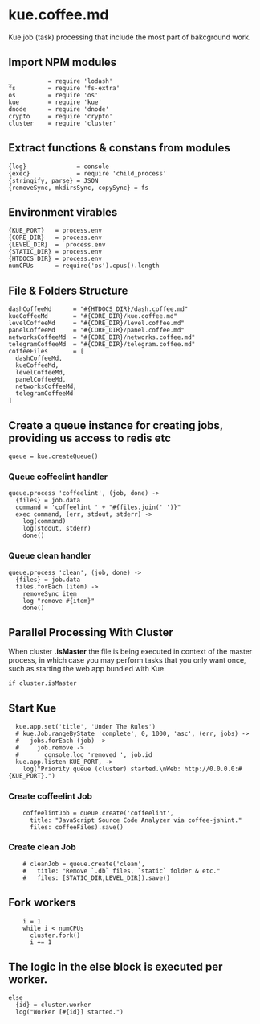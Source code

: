 # kue.coffee.md

Kue job (task) processing that include the most part of bakcground work.

## Import NPM modules

    _          = require 'lodash'
    fs         = require 'fs-extra'
    os         = require 'os'
    kue        = require 'kue'
    dnode      = require 'dnode'
    crypto     = require 'crypto'
    cluster    = require 'cluster'

## Extract functions & constans from modules

    {log}              = console
    {exec}             = require 'child_process'
    {stringify, parse} = JSON
    {removeSync, mkdirsSync, copySync} = fs

## Environment virables


    {KUE_PORT}   = process.env
    {CORE_DIR}   = process.env
    {LEVEL_DIR}  =  process.env
    {STATIC_DIR} = process.env
    {HTDOCS_DIR} = process.env
    numCPUs      = require('os').cpus().length

## File & Folders Structure

    dashCoffeeMd      = "#{HTDOCS_DIR}/dash.coffee.md"
    kueCoffeeMd       = "#{CORE_DIR}/kue.coffee.md"
    levelCoffeeMd     = "#{CORE_DIR}/level.coffee.md"
    panelCoffeeMd     = "#{CORE_DIR}/panel.coffee.md"
    networksCoffeeMd  = "#{CORE_DIR}/networks.coffee.md"
    telegramCoffeeMd  = "#{CORE_DIR}/telegram.coffee.md"
    coffeeFiles       = [
      dashCoffeeMd,
      kueCoffeeMd,
      levelCoffeeMd,
      panelCoffeeMd,
      networksCoffeeMd,
      telegramCoffeeMd
    ]

## Create a queue instance for creating jobs, providing us access to redis etc

    queue = kue.createQueue()

### Queue **coffeelint** handler

    queue.process 'coffeelint', (job, done) ->
      {files} = job.data
      command = 'coffeelint ' + "#{files.join(' ')}"
      exec command, (err, stdout, stderr) ->
        log(command)
        log(stdout, stderr)
        done()

### Queue **clean** handler

    queue.process 'clean', (job, done) ->
      {files} = job.data
      files.forEach (item) ->
        removeSync item
        log "remove #{item}"
        done()

## Parallel Processing With Cluster

When cluster **.isMaster** the file is being executed in context of the master
process, in which case you may perform tasks that you only want once, such
as starting the web app bundled with Kue.

    if cluster.isMaster

## Start Kue

      kue.app.set('title', 'Under The Rules')
      # kue.Job.rangeByState 'complete', 0, 1000, 'asc', (err, jobs) ->
      #   jobs.forEach (job) ->
      #     job.remove ->
      #       console.log 'removed ', job.id
      kue.app.listen KUE_PORT, ->
        log("Priority queue (cluster) started.\nWeb: http://0.0.0.0:#{KUE_PORT}.")

### Create **coffeelint** Job

        coffeelintJob = queue.create('coffeelint',
          title: "JavaScript Source Code Analyzer via coffee-jshint."
          files: coffeeFiles).save()

### Create **clean** Job

        # cleanJob = queue.create('clean',
        #   title: "Remove `.db` files, `static` folder & etc."
        #   files: [STATIC_DIR,LEVEL_DIR]).save()

## Fork workers

        i = 1
        while i < numCPUs
          cluster.fork()
          i += 1

## The logic in the else block is executed **per worker**.

    else
      {id} = cluster.worker
      log("Worker [#{id}] started.")
